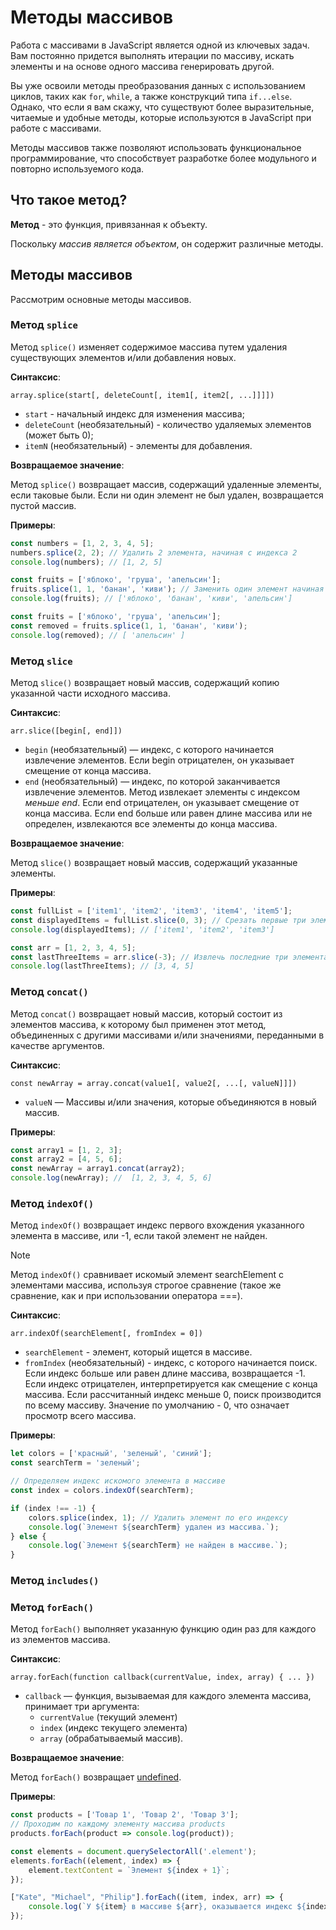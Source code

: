# Методы массивов

Работа с массивами в JavaScript является одной из ключевых задач. Вам постоянно придется выполнять итерации по массиву, искать элементы и на основе одного массива генерировать другой.

Вы уже освоили методы преобразования данных с использованием циклов, таких как `for`, `while`, а также конструкций типа `if...else`. Однако, что если я вам скажу, что существуют более выразительные, читаемые и удобные методы, которые используются в JavaScript при работе с массивами.

Методы массивов также позволяют использовать функциональное программирование, что способствует разработке более модульного и повторно используемого кода.

## Что такое метод?

**Метод** - это функция, привязанная к объекту. 

Поскольку _массив является объектом_, он содержит различные методы.

## Методы массивов

Рассмотрим основные методы массивов.

### Метод `splice`

Метод `splice()` изменяет содержимое массива путем удаления существующих элементов и/или добавления новых.

**Синтаксис**:

```array.splice(start[, deleteCount[, item1[, item2[, ...]]]])```

* `start` - начальный индекс для изменения массива; 
* `deleteCount` (необязательный) - количество удаляемых элементов (может быть 0); 
* `itemN` (необязательный) - элементы для добавления.

**Возвращаемое значение**:

Метод `splice()` возвращает массив, содержащий удаленные элементы, если таковые были. Если ни один элемент не был удален, возвращается пустой массив.

**Примеры**:
```js
const numbers = [1, 2, 3, 4, 5];
numbers.splice(2, 2); // Удалить 2 элемента, начиная с индекса 2
console.log(numbers); // [1, 2, 5]
```

```js
const fruits = ['яблоко', 'груша', 'апельсин'];
fruits.splice(1, 1, 'банан', 'киви'); // Заменить один элемент начиная с индекса 1 на 'банан' и 'киви'
console.log(fruits); // ['яблоко', 'банан', 'киви', 'апельсин']
```

```js
const fruits = ['яблоко', 'груша', 'апельсин'];
const removed = fruits.splice(1, 1, 'банан', 'киви');
console.log(removed); // [ 'апельсин' ]
```

### Метод `slice`

Метод `slice()` возвращает новый массив, содержащий копию указанной части исходного массива.

**Синтаксис**:

```arr.slice([begin[, end]])```

* `begin` (необязательный) — индекс, с которого начинается извлечение элементов. Если begin отрицателен, он указывает смещение от конца массива.
* `end` (необязательный) — индекс, по которой заканчивается извлечение элементов. Метод извлекает элементы с индексом _меньше end_. Если end отрицателен, он указывает смещение от конца массива. Если end больше или равен длине массива или не определен, извлекаются все элементы до конца массива.

**Возвращаемое значение**:

Метод `slice()` возвращает новый массив, содержащий указанные элементы.

**Примеры**:
```js
const fullList = ['item1', 'item2', 'item3', 'item4', 'item5'];
const displayedItems = fullList.slice(0, 3); // Срезать первые три элемента списка
console.log(displayedItems); // ['item1', 'item2', 'item3']
```
```js
const arr = [1, 2, 3, 4, 5];
const lastThreeItems = arr.slice(-3); // Извлечь последние три элемента массива
console.log(lastThreeItems); // [3, 4, 5]
```

### Метод `concat()`

Метод `concat()` возвращает новый массив, который состоит из элементов массива, к которому был применен этот метод, объединенных с другими массивами и/или значениями, переданными в качестве аргументов.

**Синтаксис**:

```const newArray = array.concat(value1[, value2[, ...[, valueN]]])```

* `valueN` — Массивы и/или значения, которые объединяются в новый массив.

**Примеры**:

```js
const array1 = [1, 2, 3];
const array2 = [4, 5, 6];
const newArray = array1.concat(array2);
console.log(newArray); //  [1, 2, 3, 4, 5, 6]
```

### Метод `indexOf()`

Метод `indexOf()` возвращает индекс первого вхождения указанного элемента в массиве, или -1, если такой элемент не найден.

> [!NOTE]
> Метод `indexOf()` сравнивает искомый элемент searchElement с элементами массива, используя строгое сравнение (такое же сравнение, как и при использовании оператора ===).

**Синтаксис**:

```arr.indexOf(searchElement[, fromIndex = 0])```

* `searchElement` - элемент, который ищется в массиве.
* `fromIndex` (необязательный) - индекс, с которого начинается поиск. Если индекс больше или равен длине массива, возвращается -1. Если индекс отрицателен, интерпретируется как смещение с конца массива. Если рассчитанный индекс меньше 0, поиск производится по всему массиву. Значение по умолчанию - 0, что означает просмотр всего массива.

**Примеры**:

```js
let colors = ['красный', 'зеленый', 'синий'];
const searchTerm = 'зеленый';

// Определяем индекс искомого элемента в массиве
const index = colors.indexOf(searchTerm);

if (index !== -1) {
    colors.splice(index, 1); // Удалить элемент по его индексу
    console.log(`Элемент ${searchTerm} удален из массива.`);
} else {
    console.log(`Элемент ${searchTerm} не найден в массиве.`);
}
```

### Метод `includes()`

### Метод `forEach()`

Метод `forEach()` выполняет указанную функцию один раз для каждого из элементов массива.

**Синтаксис**:

```array.forEach(function callback(currentValue, index, array) { ... })```

* `callback` — функция, вызываемая для каждого элемента массива, принимает три аргумента:
  * `currentValue` (текущий элемент)
  * `index` (индекс текущего элемента)
  * `array` (обрабатываемый массив).

**Возвращаемое значение**:

Метод `forEach()` возвращает [undefined](../2_basics/23_data_types.md).

**Примеры**:
```js
const products = ['Товар 1', 'Товар 2', 'Товар 3'];
// Проходим по каждому элементу массива products
products.forEach(product => console.log(product));
```
```js
const elements = document.querySelectorAll('.element');
elements.forEach((element, index) => {
    element.textContent = `Элемент ${index + 1}`;
});
```
```js
["Kate", "Michael", "Philip"].forEach((item, index, arr) => {
    console.log(`У ${item} в массиве ${arr}, оказывается индекс ${index}`);
});
```
